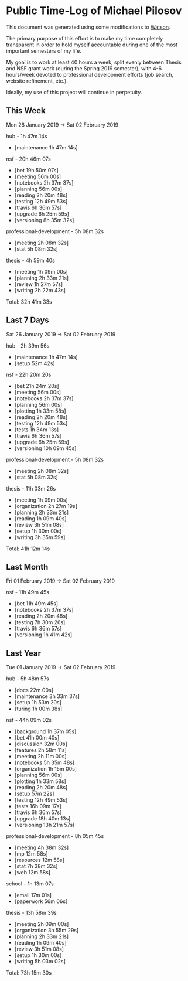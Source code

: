 # Public Time-Log of Michael Pilosov

This document was generated using some modifications to [Watson](https://github.com/TailorDev/Watson).

The primary purpose of this effort is to make my time completely transparent in order to hold myself accountable during one of the most important semesters of my life.

My goal is to work at least 40 hours a week, split evenly between Thesis and NSF grant work (during the Spring 2019 semester), with 4-6 hours/week devoted to professional development efforts (job search, website refinement, etc.). 

Ideally, my use of this project will continue in perpetuity.

## This Week
Mon 28 January 2019 -> Sat 02 February 2019

hub - 1h 47m 14s
- [maintenance  1h 47m 14s]  

nsf - 20h 46m 07s
- [bet 19h 50m 07s]  
- [meeting     56m 00s]  
- [notebooks  2h 37m 37s]  
- [planning     56m 00s]  
- [reading  2h 20m 48s]  
- [testing 12h 49m 53s]  
- [travis  6h 36m 57s]  
- [upgrade  6h 25m 59s]  
- [versioning  8h 35m 32s]  

professional-development - 5h 08m 32s
- [meeting  2h 08m 32s]  
- [stat  5h 08m 32s]  

thesis - 4h 59m 40s
- [meeting  1h 09m 00s]  
- [planning  2h 33m 21s]  
- [review  1h 27m 57s]  
- [writing  2h 22m 43s]  

Total: 32h 41m 33s
## Last 7 Days
Sat 26 January 2019 -> Sat 02 February 2019

hub - 2h 39m 56s
- [maintenance  1h 47m 14s]  
- [setup     52m 42s]  

nsf - 22h 20m 20s
- [bet 21h 24m 20s]  
- [meeting     56m 00s]  
- [notebooks  2h 37m 37s]  
- [planning     56m 00s]  
- [plotting  1h 33m 58s]  
- [reading  2h 20m 48s]  
- [testing 12h 49m 53s]  
- [tests  1h 34m 13s]  
- [travis  6h 36m 57s]  
- [upgrade  6h 25m 59s]  
- [versioning 10h 09m 45s]  

professional-development - 5h 08m 32s
- [meeting  2h 08m 32s]  
- [stat  5h 08m 32s]  

thesis - 11h 03m 26s
- [meeting  1h 09m 00s]  
- [organization  2h 27m 19s]  
- [planning  2h 33m 21s]  
- [reading  1h 09m 40s]  
- [review  3h 51m 08s]  
- [setup  1h 30m 00s]  
- [writing  3h 35m 59s]  

Total: 41h 12m 14s
## Last Month
Fri 01 February 2019 -> Sat 02 February 2019

nsf - 11h 49m 45s
- [bet 11h 49m 45s]  
- [notebooks  2h 37m 37s]  
- [reading  2h 20m 48s]  
- [testing  7h 30m 26s]  
- [travis  6h 36m 57s]  
- [versioning  1h 41m 42s]  

## Last Year
Tue 01 January 2019 -> Sat 02 February 2019

hub - 5h 48m 57s
- [docs     22m 00s]  
- [maintenance  3h 33m 37s]  
- [setup  1h 53m 20s]  
- [turing  1h 00m 38s]  

nsf - 44h 09m 02s
- [background  1h 37m 05s]  
- [bet 41h 00m 40s]  
- [discussion     32m 00s]  
- [features  2h 58m 11s]  
- [meeting  2h 11m 00s]  
- [notebooks  5h 35m 48s]  
- [organization  1h 15m 00s]  
- [planning     56m 00s]  
- [plotting  1h 33m 58s]  
- [reading  2h 20m 48s]  
- [setup     57m 22s]  
- [testing 12h 49m 53s]  
- [tests 16h 09m 17s]  
- [travis  6h 36m 57s]  
- [upgrade 18h 40m 13s]  
- [versioning 13h 21m 57s]  

professional-development - 8h 05m 45s
- [meeting  4h 38m 32s]  
- [mp     12m 58s]  
- [resources     12m 58s]  
- [stat  7h 38m 32s]  
- [web     12m 58s]  

school - 1h 13m 07s
- [email     17m 01s]  
- [paperwork     56m 06s]  

thesis - 13h 58m 39s
- [meeting  2h 09m 00s]  
- [organization  3h 55m 29s]  
- [planning  2h 33m 21s]  
- [reading  1h 09m 40s]  
- [review  3h 51m 08s]  
- [setup  1h 30m 00s]  
- [writing  5h 03m 02s]  

Total: 73h 15m 30s
